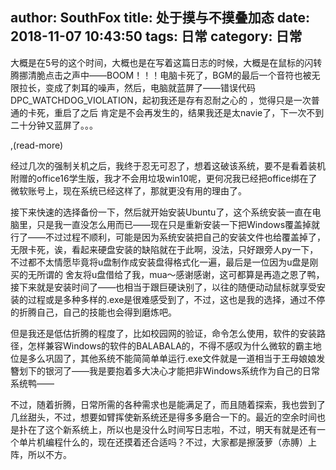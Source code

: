 author: SouthFox
title: 处于摸与不摸叠加态
date: 2018-11-07 10:43:50
tags: 日常
category: 日常
---

大概是在5号的这个时间，大概也是在写着这篇日志的时候，大概是在鼠标的闪转腾挪清脆点击之声中&mdash;&mdash;BOOM！！！电脑卡死了，BGM的最后一个音符也被无限拉长，变成了刺耳的噪声，然后，电脑就蓝屏了&mdash;&mdash;错误代码DPC_WATCHDOG_VIOLATION，起初我还是存有忍耐之心的 ，觉得只是一次普通的卡死，重启了之后 肯定是不会再发生的，结果我还是太navie了，下一次不到二十分钟又蓝屏了。。。

,(read-more)

经过几次的强制关机之后，我终于忍无可忍了，想着这破该系统，要不是看着装机附赠的office16学生版，我才不会用垃圾win10呢，更何况我已经把office绑在了微软账号上，现在系统已经这样了，那就更没有用的理由了。

接下来快速的选择备份一下，然后就开始安装Ubuntu了，这个系统安装一直在电脑里，只是我一直没怎么用而已&mdash;&mdash;现在只是重新安装一下把Windows覆盖掉就行了&mdash;&mdash;不过过程不顺利，可能是因为系统安装把自己的安装文件也给覆盖掉了，无限卡死，诶，看起来硬盘安装的缺陷就在于此啊，没法，只好跟旁人py一下，不过都不太情愿毕竟将u盘制作成安装盘得格式化一遍，最后是一位因为u盘是刚买的无所谓的 舍友将u盘借给了我，mua～感谢感谢，这可都算是再造之恩了鸭，接下来就是安装时间了&mdash;&mdash;也相当于跟巨硬诀别了，以往的随便动动鼠标就享受安装的过程或是多种多样的.exe是很难感受到了，不过，这也是我的选择，通过不停的折腾自己，自己的技能也会得到磨炼吧。

但是我还是低估折腾的程度了，比如校园网的验证，命令怎么使用，软件的安装路径，怎样兼容Windows的软件的BALABALA的，不得不感叹为什么微软的霸主地位是多么巩固了，其他系统不能简简单单运行.exe文件就是一道相当于王母娘娘发簪划下的银河了&mdash;&mdash;我是要抱着多大决心才能把非Windows系统作为自己的日常系统鸭——

不过，随着折腾，日常所需的各种需求也是能满足了，而且随着探索，我也尝到了几丝甜头，不过，想要如臂挥使新系统还是得多多磨合一下的。最近的空余时间也是扑在了这个新系统上，所以也是没什么时间写日志啦，不过，明天有就是还有一个单片机编程什么的，现在还摸着还合适吗？不过，大家都是擦菠萝（赤膊）上阵，所以不方。